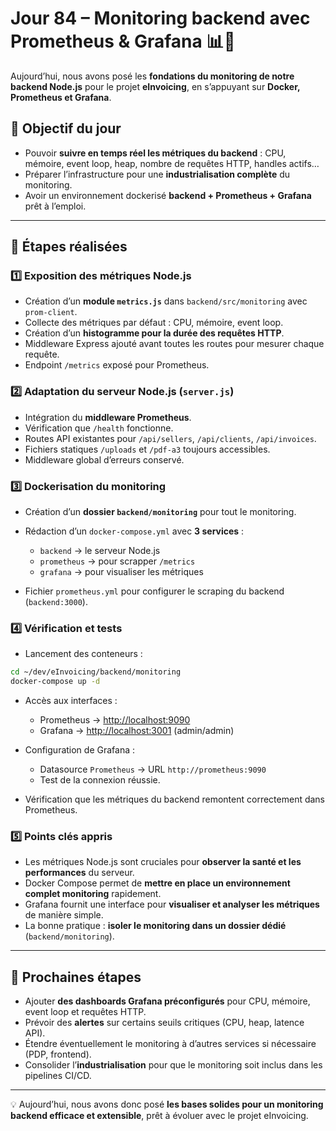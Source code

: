 # Jour 84 – Monitoring backend avec Prometheus & Grafana 📊🚀

Aujourd’hui, nous avons posé les **fondations du monitoring de notre backend Node.js** pour le projet **eInvoicing**, en s’appuyant sur **Docker, Prometheus et Grafana**.

## 🔹 Objectif du jour

* Pouvoir **suivre en temps réel les métriques du backend** : CPU, mémoire, event loop, heap, nombre de requêtes HTTP, handles actifs…
* Préparer l’infrastructure pour une **industrialisation complète** du monitoring.
* Avoir un environnement dockerisé **backend + Prometheus + Grafana** prêt à l’emploi.

---

## 🔹 Étapes réalisées

### 1️⃣ Exposition des métriques Node.js

* Création d’un **module `metrics.js`** dans `backend/src/monitoring` avec `prom-client`.
* Collecte des métriques par défaut : CPU, mémoire, event loop.
* Création d’un **histogramme pour la durée des requêtes HTTP**.
* Middleware Express ajouté avant toutes les routes pour mesurer chaque requête.
* Endpoint `/metrics` exposé pour Prometheus.

### 2️⃣ Adaptation du serveur Node.js (`server.js`)

* Intégration du **middleware Prometheus**.
* Vérification que `/health` fonctionne.
* Routes API existantes pour `/api/sellers`, `/api/clients`, `/api/invoices`.
* Fichiers statiques `/uploads` et `/pdf-a3` toujours accessibles.
* Middleware global d’erreurs conservé.

### 3️⃣ Dockerisation du monitoring

* Création d’un **dossier `backend/monitoring`** pour tout le monitoring.
* Rédaction d’un `docker-compose.yml` avec **3 services** :

  * `backend` → le serveur Node.js
  * `prometheus` → pour scrapper `/metrics`
  * `grafana` → pour visualiser les métriques
* Fichier `prometheus.yml` pour configurer le scraping du backend (`backend:3000`).

### 4️⃣ Vérification et tests

* Lancement des conteneurs :

```bash
cd ~/dev/eInvoicing/backend/monitoring
docker-compose up -d
```

* Accès aux interfaces :

  * Prometheus → [http://localhost:9090](http://localhost:9090)
  * Grafana → [http://localhost:3001](http://localhost:3001) (admin/admin)
* Configuration de Grafana :

  * Datasource `Prometheus` → URL `http://prometheus:9090`
  * Test de la connexion réussie.
* Vérification que les métriques du backend remontent correctement dans Prometheus.

### 5️⃣ Points clés appris

* Les métriques Node.js sont cruciales pour **observer la santé et les performances** du serveur.
* Docker Compose permet de **mettre en place un environnement complet monitoring** rapidement.
* Grafana fournit une interface pour **visualiser et analyser les métriques** de manière simple.
* La bonne pratique : **isoler le monitoring dans un dossier dédié** (`backend/monitoring`).

---

## 🔹 Prochaines étapes

* Ajouter **des dashboards Grafana préconfigurés** pour CPU, mémoire, event loop et requêtes HTTP.
* Prévoir des **alertes** sur certains seuils critiques (CPU, heap, latence API).
* Étendre éventuellement le monitoring à d’autres services si nécessaire (PDP, frontend).
* Consolider l’**industrialisation** pour que le monitoring soit inclus dans les pipelines CI/CD.

---

💡 Aujourd’hui, nous avons donc posé **les bases solides pour un monitoring backend efficace et extensible**, prêt à évoluer avec le projet eInvoicing.

